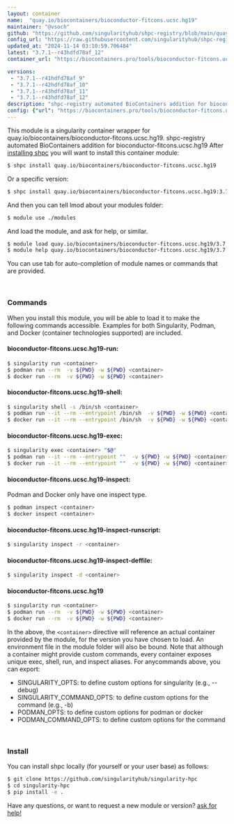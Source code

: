 ```yaml
---
layout: container
name:  "quay.io/biocontainers/bioconductor-fitcons.ucsc.hg19"
maintainer: "@vsoch"
github: "https://github.com/singularityhub/shpc-registry/blob/main/quay.io/biocontainers/bioconductor-fitcons.ucsc.hg19/container.yaml"
config_url: "https://raw.githubusercontent.com/singularityhub/shpc-registry/main/quay.io/biocontainers/bioconductor-fitcons.ucsc.hg19/container.yaml"
updated_at: "2024-11-14 03:10:59.706484"
latest: "3.7.1--r43hdfd78af_12"
container_url: "https://biocontainers.pro/tools/bioconductor-fitcons.ucsc.hg19"

versions:
 - "3.7.1--r41hdfd78af_9"
 - "3.7.1--r42hdfd78af_10"
 - "3.7.1--r43hdfd78af_11"
 - "3.7.1--r43hdfd78af_12"
description: "shpc-registry automated BioContainers addition for bioconductor-fitcons.ucsc.hg19"
config: {"url": "https://biocontainers.pro/tools/bioconductor-fitcons.ucsc.hg19", "maintainer": "@vsoch", "description": "shpc-registry automated BioContainers addition for bioconductor-fitcons.ucsc.hg19", "latest": {"3.7.1--r43hdfd78af_12": "sha256:6bc960fd0b0f6665b5be80e76df3028c3e9f2a6c8e3947d2e0a427b885cf0564"}, "tags": {"3.7.1--r41hdfd78af_9": "sha256:3691a2fe55265ad6976e71a269b0a535f44fd945a5fab73f3276f43ab8c00196", "3.7.1--r42hdfd78af_10": "sha256:376f8a355387d7728fd1306a4ab55e4794c73a43cc52da446f21d17eb045b0b3", "3.7.1--r43hdfd78af_11": "sha256:48192f0b82adb83cf7b8e5bdde0dc8ade7b125790bf45c272f389771988e3ff0", "3.7.1--r43hdfd78af_12": "sha256:6bc960fd0b0f6665b5be80e76df3028c3e9f2a6c8e3947d2e0a427b885cf0564"}, "docker": "quay.io/biocontainers/bioconductor-fitcons.ucsc.hg19"}
---
```


This module is a singularity container wrapper for quay.io/biocontainers/bioconductor-fitcons.ucsc.hg19.
shpc-registry automated BioContainers addition for bioconductor-fitcons.ucsc.hg19
After [installing shpc](#install) you will want to install this container module:


```bash
$ shpc install quay.io/biocontainers/bioconductor-fitcons.ucsc.hg19
```

Or a specific version:

```bash
$ shpc install quay.io/biocontainers/bioconductor-fitcons.ucsc.hg19:3.7.1--r43hdfd78af_12
```

And then you can tell lmod about your modules folder:

```bash
$ module use ./modules
```

And load the module, and ask for help, or similar.

```bash
$ module load quay.io/biocontainers/bioconductor-fitcons.ucsc.hg19/3.7.1--r43hdfd78af_12
$ module help quay.io/biocontainers/bioconductor-fitcons.ucsc.hg19/3.7.1--r43hdfd78af_12
```

You can use tab for auto-completion of module names or commands that are provided.

<br>

### Commands

When you install this module, you will be able to load it to make the following commands accessible.
Examples for both Singularity, Podman, and Docker (container technologies supported) are included.

#### bioconductor-fitcons.ucsc.hg19-run:

```bash
$ singularity run <container>
$ podman run --rm  -v ${PWD} -w ${PWD} <container>
$ docker run --rm  -v ${PWD} -w ${PWD} <container>
```

#### bioconductor-fitcons.ucsc.hg19-shell:

```bash
$ singularity shell -s /bin/sh <container>
$ podman run --it --rm --entrypoint /bin/sh  -v ${PWD} -w ${PWD} <container>
$ docker run --it --rm --entrypoint /bin/sh  -v ${PWD} -w ${PWD} <container>
```

#### bioconductor-fitcons.ucsc.hg19-exec:

```bash
$ singularity exec <container> "$@"
$ podman run --it --rm --entrypoint ""  -v ${PWD} -w ${PWD} <container> "$@"
$ docker run --it --rm --entrypoint ""  -v ${PWD} -w ${PWD} <container> "$@"
```

#### bioconductor-fitcons.ucsc.hg19-inspect:

Podman and Docker only have one inspect type.

```bash
$ podman inspect <container>
$ docker inspect <container>
```

#### bioconductor-fitcons.ucsc.hg19-inspect-runscript:

```bash
$ singularity inspect -r <container>
```

#### bioconductor-fitcons.ucsc.hg19-inspect-deffile:

```bash
$ singularity inspect -d <container>
```



#### bioconductor-fitcons.ucsc.hg19

```bash
$ singularity run <container>
$ podman run --rm  -v ${PWD} -w ${PWD} <container>
$ docker run --rm  -v ${PWD} -w ${PWD} <container>
```


In the above, the `<container>` directive will reference an actual container provided
by the module, for the version you have chosen to load. An environment file in the
module folder will also be bound. Note that although a container
might provide custom commands, every container exposes unique exec, shell, run, and
inspect aliases. For anycommands above, you can export:

 - SINGULARITY_OPTS: to define custom options for singularity (e.g., --debug)
 - SINGULARITY_COMMAND_OPTS: to define custom options for the command (e.g., -b)
 - PODMAN_OPTS: to define custom options for podman or docker
 - PODMAN_COMMAND_OPTS: to define custom options for the command

<br>

### Install

You can install shpc locally (for yourself or your user base) as follows:

```bash
$ git clone https://github.com/singularityhub/singularity-hpc
$ cd singularity-hpc
$ pip install -e .
```

Have any questions, or want to request a new module or version? [ask for help!](https://github.com/singularityhub/singularity-hpc/issues)